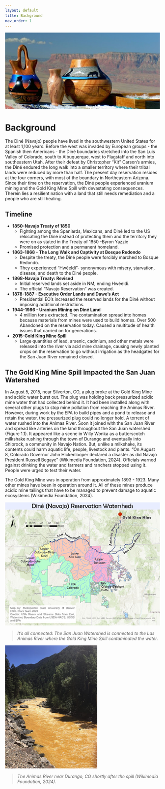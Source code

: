 ```yaml
---
layout: default
title: Background
nav_order: 1
---
```



<img src = "https://github.com/cu-esiil-edu/MSUDenver-DineWaterQuality2023/blob/main/img/Pottery2.jpg?raw=true" alt = "SW Pottery" >

# Background

The Diné (Navajo) people have lived in the southwestern United States for at least 1,100 years.  Before the west was invaded by European groups - the Spanish then Americans - the Diné boundaries stretched into the San Luis Valley of Colorado, south to Albuquerque, west to Flagstaff and north into southeastern Utah.  After their defeat by Christopher “Kit” Carson’s armies, the Diné endured the long walk into a smaller territory where their tribal lands were reduced by more than half.  The present day reservation resides at the four corners, with most of the boundary in Northeastern Arizona.  Since their time on the reservation, the Diné people experienced uranium mining and the Gold King Mine Spill with devastating consequences.  Therein lies a resilient nation with a land that still needs remediation and a people who are still healing.


## Timeline

* **1850-Navajo Treaty of 1850**
    * Fighting among the Spaniards, Mexicans, and Diné led to the US relocating the Diné instead of protecting them and the territory they were on as stated in the Treaty of 1850 -Byron Yazzie
    * Promised protection and a permanent homeland.
* **1863-1868 - The Long Walk and Captivity at Bosque Redondo**
    * Despite the treaty, the Diné people were forcibly marched to Bosque Redondo. 
    * They experienced “Hwéeldi”- synonymous with misery, starvation, disease, and death to the Diné people.
* **1868-Navajo Treaty: Revised**
    * Initial reserved lands set aside in NM, ending Hwéeldi. 
    * The official “Navajo Reservation” was created.
* **1878-1887 - Executive Order Lands and Dawe’s Act**
    * Presidential EO’s increased the reserved lands for the Diné without imposing additional restrictions.
* **1944-1986 - Uranium Mining on Diné Land**
    * 4 million tons extracted. The contamination spread into homes because materials from mines were used to build homes. Over 500 Abandoned on the reservation today. Caused a multitude of health issues that carried on for generations.
* **2015-Gold King Mine Spill**
    * Large quantities of lead, arsenic, cadmium, and other metals were released into the river via acid mine drainage, causing newly planted crops on the reservation to go without irrigation as the headgates for the San Juan River remained closed.


## The Gold King Mine Spill Impacted the San Juan Watershed

In August 5, 2015, near Silverton, CO, a plug broke at the Gold King Mine and acidic water burst out.  The plug was holding back pressurized acidic mine water that had collected behind it. It had been installed along with several other plugs to stop mine pollution from reaching the Animas River.  However, during work by the EPA to build pipes and a pond to release and retain the water, the pressurized plug could no longer hold.  A torrent of water rushed into the Animas River. Soon it joined with the San Juan River and spread like arteries on the land throughout the San Juan watershed (Figure 1.1). It appeared like a scene in Willy Wonka as a butterscotch milkshake rushing through the town of Durango and eventually into Shiprock, a community in Navajo Nation.  But, unlike a milkshake, its contents could harm aquatic life, people, livestock and plants.  “On August 8, Colorado Governor John Hickenlooper declared a disaster as did Navajo President Russell Begaye” (Wikimedia Foundation, 2024).  Officials warned against drinking the water and farmers and ranchers stopped using it.  People were urged to test their water.

The Gold King Mine was in operation from approximately 1893 - 1923.  Many other mines have been in operation around it. All of these mines produce acidic mine tailings that have to be managed to prevent damage to aquatic ecosystems (Wikimedia Foundation, 2024).  

<img src= "https://github.com/cu-esiil-edu/MSUDenver-DineWaterQuality2023/blob/main/img/MapWatersheds.jpg?raw=true" alt= "Map of the San Juan Watershed on the Dine Reservation" > 

> *It’s all connected: The San Juan Watershed is connected to the Las Animas River where the Gold King Mine Spill contaminated the water.* 

<img src="https://github.com/cu-esiil-edu/MSUDenver-DineWaterQuality2023/blob/main/AnimasPolluted.jpg?raw=true" height="400px">

> *The Animas River near Durango, CO shortly after the spill (Wikimedia Foundation, 2024).*

